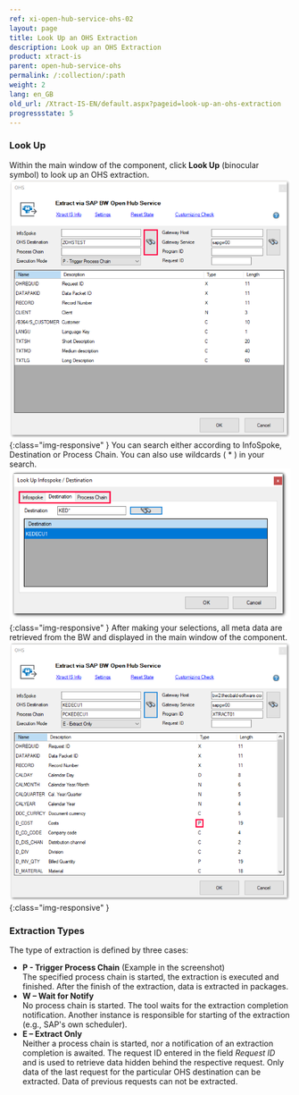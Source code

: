 ```yaml
---
ref: xi-open-hub-service-ohs-02
layout: page
title: Look Up an OHS Extraction
description: Look up an OHS Extraction
product: xtract-is
parent: open-hub-service-ohs
permalink: /:collection/:path
weight: 2
lang: en_GB
old_url: /Xtract-IS-EN/default.aspx?pageid=look-up-an-ohs-extraction
progressstate: 5
---
```


### Look Up
Within the main window of the component, click **Look Up** (binocular symbol) to look up an OHS extraction.
![OHS-Look-Up](/img/content/xis/ohs-main-window-look-up.png){:class="img-responsive" }
You can search either according to InfoSpoke, Destination or Process Chain. You can also use wildcards ( * ) in your search.
![OHS-Search-001](/img/content/xis/OHS-Search-001.png){:class="img-responsive" }
After making your selections, all meta data are retrieved from the BW and displayed in the main window of the component.
![OHS-Search-002](/img/content/xis/OHS-Search-002.png){:class="img-responsive" }

### Extraction Types

The type of extraction is defined by three cases: <br>
- **P - Trigger Process Chain** (Example in the screenshot) <br>
The specified process chain is started, the extraction is executed and finished. After the finish of the extraction, data is extracted in packages.<br>
- **W – Wait for Notify**<br>
No process chain is started. The tool waits for the extraction completion notification. Another instance is responsible for starting of the extraction (e.g., SAP's own scheduler).<br>
- **E – Extract Only**<br>
Neither a process chain is started, nor a notification of an extraction completion is awaited. The request ID entered in the field *Request ID* and is used to retrieve data hidden behind the respective request. Only data of the last request for the particular OHS destination can be extracted. Data of previous requests can not be extracted.

